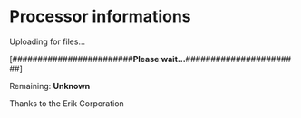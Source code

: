 # Processor informations

Uploading for files...

[########################**Please**:**wait...**#######################]

Remaining: **Unknown**

Thanks to the Erik Corporation
